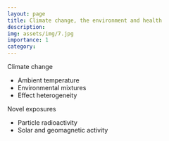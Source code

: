 ```yaml
---
layout: page
title: Climate change, the environment and health
description:
img: assets/img/7.jpg
importance: 1
category:
---
```


Climate change
- Ambient temperature
- Environmental mixtures
- Effect heterogeneity

Novel exposures
- Particle radioactivity
- Solar and geomagnetic activity
